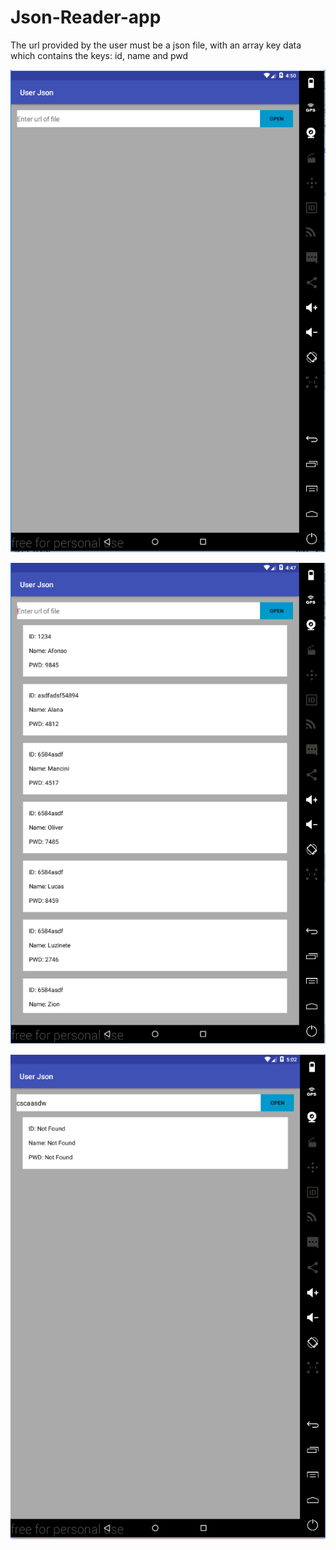 # Json-Reader-app

The url provided by the user must be a json file, with an array key data
which contains the keys: id, name and pwd

![Alt text](/preview/Before.png?raw=true)

![Alt text](/preview/After.PNG?raw=true)

![Alt text](/preview/Erro.png?raw=true)
